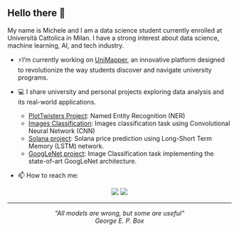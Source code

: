 ## Hello there 👋

My name is Michele and I am a data science student currently enrolled at Università Cattolica in Milan. I have a strong interest about data science, machine learning, AI, and tech industry.

- ⚡I’m currently working on [UniMapper](https://www.unimapper.app/), an innovative platform designed to revolutionize the way students discover and navigate university programs.
  
- 💻 I share university and personal projects exploring data analysis and its real-world applications.
    - [PlotTwisters Project](https://github.com/MicheleGiambelli/PlotTwisters-Project.git): Named Entity Recognition (NER)
    - [Images Classification](https://github.com/MicheleGiambelli/Images-Classification.git): Images classification task using Convolutional Neural Network (CNN)
    - [Solana project](https://github.com/MicheleGiambelli/Solana-price.git): Solana price prediction using Long-Short Term Memory (LSTM) network.
    - [GoogLeNet project](https://github.com/MicheleGiambelli/GoogLeNet): Image Classification task implementing the state-of-art GoogLeNet architecture.
  
- 📫 How to reach me:
<p align="center">
<a target="_blank" href="www.linkedin.com/in/michele-giambelli01"><img src="https://img.shields.io/badge/-LinkedIn-0077B5?style=for-the-badge&logo=Linkedin&logoColor=white"></img></a>
<a target="_blank" href="mailto:michele.giambelli01@gmail.com"><img src="https://img.shields.io/badge/-Gmail-D14836?style=for-the-badge&logo=Gmail&logoColor=white"></img></a>
</p>   

---
<p align="center">
   <i>"All models are wrong, but some are useful"</i>
   <br>
   <i>George E. P. Box</i>
   <br>
<br> 

<!--
**MicheleGiambelli/MicheleGiambelli** is a ✨ _special_ ✨ repository because its `README.md` (this file) appears on your GitHub profile.

Here are some ideas to get you started:

- 🔭 I’m currently working on ...
- 🌱 I’m currently learning ...
- 👯 I’m looking to collaborate on ...
- 🤔 I’m looking for help with ...
- 💬 Ask me about ...
- 📫 How to reach me: ...
- 😄 Pronouns: ...
- ⚡ Fun fact: ...
-->
